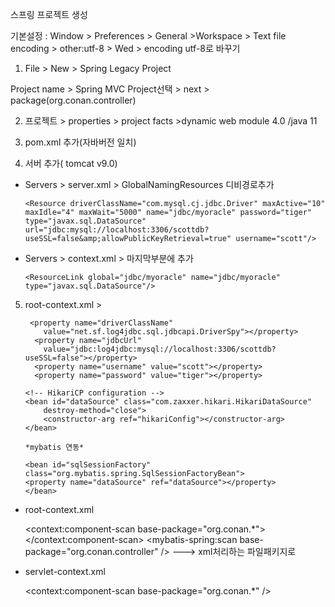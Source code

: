 스프링 프로젝트 생성

기본설정 : Window > Preferences > General >Workspace > Text file encoding > other:utf-8
		      	    > Wed > encoding utf-8로 바꾸기

1. File > New > Spring Legacy Project

Project name > Spring MVC Project선택 > next > package(org.conan.controller)

2. 프로젝트 > properties > project facts >dynamic web module 4.0 /java 11

3. pom.xml 추가(자바버전 일치)

4. 서버 추가( tomcat v9.0)
- Servers > server.xml > GlobalNamingResources 디비경로추가

      <Resource driverClassName="com.mysql.cj.jdbc.Driver" maxActive="10" maxIdle="4" maxWait="5000" name="jdbc/myoracle" password="tiger" type="javax.sql.DataSource" url="jdbc:mysql://localhost:3306/scottdb?useSSL=false&amp;allowPublicKeyRetrieval=true" username="scott"/> 
	
- Servers > context.xml > 마지막부분에 추가

      <ResourceLink global="jdbc/myoracle" name="jdbc/myoracle" type="javax.sql.DataSource"/>

 5. root-context.xml > <bean id="hikariConfig" class="com.zaxxer.hikari.HikariConfig">
         
         <property name="driverClassName"
            value="net.sf.log4jdbc.sql.jdbcapi.DriverSpy"></property>
          <property name="jdbcUrl"
            value="jdbc:log4jdbc:mysql://localhost:3306/scottdb?useSSL=false"></property>
          <property name="username" value="scott"></property>
          <property name="password" value="tiger"></property>

		<!-- HikariCP configuration -->
		<bean id="dataSource" class="com.zaxxer.hikari.HikariDataSource"
			destroy-method="close">
			<constructor-arg ref="hikariConfig"></constructor-arg>
		</bean>

		*mybatis 연동*

		<bean id="sqlSessionFactory"
		class="org.mybatis.spring.SqlSessionFactoryBean">
		<property name="dataSource" ref="dataSource"></property>
		</bean>

* root-context.xml
	
	<context:component-scan base-package="org.conan.*"></context:component-scan> 
	<mybatis-spring:scan base-package="org.conan.controller" /> ---> xml처리하는 파일패키지로

* servlet-context.xml
	
	<context:component-scan base-package="org.conan.*" />

